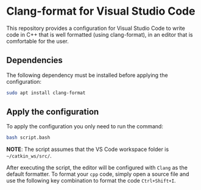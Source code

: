 # Clang-format for Visual Studio Code

This repository provides a configuration for Visual Studio Code to write code in C++ that is well formatted (using clang-format), in an editor that is comfortable for the user.

## Dependencies

The following dependency must be installed before applying the configuration:

```bash
sudo apt install clang-format
```

## Apply the configuration

To apply the configuration you only need to run the command:

```bash
bash script.bash
```

**NOTE**: The script assumes that the VS Code workspace folder is `~/catkin_ws/src/`.

After executing the script, the editor will be configured with `Clang` as the default formatter. To format your `cpp` code, simply open a source file and use the following key combination to format the code `Ctrl+Shift+I`.
